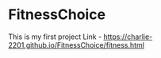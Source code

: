 # FitnessChoice
This is my first project
Link - https://charlie-2201.github.io/FitnessChoice/fitness.html
